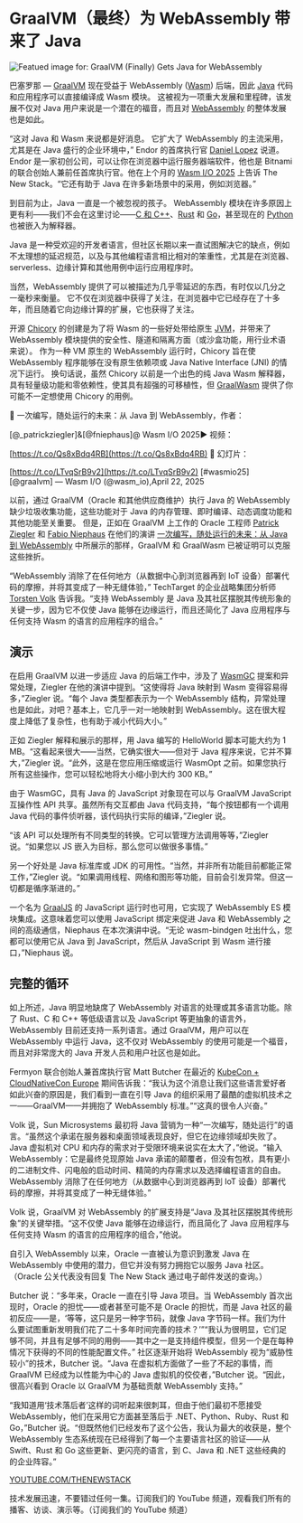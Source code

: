 # GraalVM（最终）为 WebAssembly 带来了 Java

![Featued image for: GraalVM (Finally) Gets Java for WebAssembly](https://cdn.thenewstack.io/media/2025/04/74984e01-daniel-dan-fj11x2c4ui8-unsplash-1024x683.jpg)

巴塞罗那 — [GraalVM](https://thenewstack.io/how-to-build-with-graalvm-inside-github-actions/) 现在受益于 WebAssembly ([Wasm](https://thenewstack.io/webassembly/)) 后端，因此 [Java](https://thenewstack.io/introduction-to-java-programming-language/) 代码和应用程序可以直接编译成 Wasm 模块。 这被视为一项重大发展和里程碑，该发展不仅对 Java 用户来说是一个潜在的福音，而且对 [WebAssembly](https://thenewstack.io/why-webassembly-will-disrupt-the-operating-system/) 的整体发展也是如此。

“这对 Java 和 Wasm 来说都是好消息。 它扩大了 WebAssembly 的主流采用，尤其是在 Java 盛行的企业环境中，” Endor 的首席执行官 [Daniel Lopez](https://x.com/vomkriege?ref_src=twsrc%5Etfw) 说道。Endor 是一家初创公司，可以让你在浏览器中运行服务器端软件，他也是 Bitnami 的联合创始人兼前任首席执行官。他在上个月的 [Wasm I/O 2025](https://2025.wasm.io/) 上告诉 The New Stack。“它还有助于 Java 在许多新场景中的采用，例如浏览器。”

到目前为止，Java 一直是一个被忽视的孩子。 WebAssembly 模块在许多原因上更有利——我们不会在这里讨论——[C 和 C++](https://thenewstack.io/feds-critical-software-must-drop-c-c-by-2026-or-face-risk/)、[Rust](https://thenewstack.io/rust-programming-language-guide/) 和 [Go](https://thenewstack.io/introduction-to-go-programming-language/)，甚至现在的 [Python](https://thenewstack.io/python/) 也被嵌入为解释器。

Java 是一种受欢迎的开发者语言，但社区长期以来一直试图解决它的缺点，例如不太理想的延迟规范，以及与其他编程语言相比相对的笨重性，尤其是在浏览器、serverless、边缘计算和其他用例中运行应用程序时。

当然，WebAssembly 提供了可以被描述为几乎零延迟的东西，有时仅以几分之一毫秒来衡量。 它不仅在浏览器中获得了关注，在浏览器中它已经存在了十多年，而且随着它向边缘计算的扩展，它也获得了关注。

开源 [Chicory](https://thenewstack.io/chicory-write-to-webassembly-overcome-jvm-shortcomings/) 的创建是为了将 Wasm 的一些好处带给原生 [JVM](https://thenewstack.io/how-do-javas-virtual-threads-help-your-business/)，并带来了 WebAssembly 模块提供的安全性、隧道和隔离方面（或沙盒功能，用行业术语来说）。 作为一种 VM 原生的 WebAssembly 运行时，Chicory 旨在使 WebAssembly 程序能够在没有原生依赖项或 Java Native Interface (JNI) 的情况下运行。 换句话说，虽然 Chicory 以前是一个出色的纯 Java Wasm 解释器，具有轻量级功能和零依赖性，使其具有超强的可移植性，但 [GraalWasm](https://www.graalvm.org/webassembly/docs/) 提供了你可能不一定想使用 Chicory 的用例。

🧩 一次编写，随处运行的未来：从 Java 到 WebAssembly，作者：

[@_patrickziegler]&[@fniephaus]@ Wasm I/O 2025▶️ 视频：

[https://t.co/Qs8xBdq4RB](https://t.co/Qs8xBdq4RB) 🔗 幻灯片：

[https://t.co/LTvqSrB9v2](https://t.co/LTvqSrB9v2) [#wasmio25] [@graalvm]
— Wasm I/O (@wasm_io),April 22, 2025

以前，通过 GraalVM（Oracle 和其他供应商维护）执行 Java 的 WebAssembly 缺少垃圾收集功能，这些功能对于 Java 的内存管理、即时编译、动态调度功能和其他功能至关重要。 但是，正如在 GraalVM 上工作的 Oracle 工程师 [Patrick Ziegler](https://2025.wasm.io/speakers/patrick-ziegler/) 和 [Fabio Niephaus](https://www.linkedin.com/in/fniephaus/details/education/) 在他们的演讲 [一次编写，随处运行的未来：从 Java 到 WebAssembly](https://www.youtube.com/watch?v=Z2SWSIThHXY&ab_channel=WASMI%2FO) 中所展示的那样，GraalVM 和 GraalWasm 已被证明可以克服这些挫折。

“WebAssembly 消除了在任何地方（从数据中心到浏览器再到 IoT 设备）部署代码的摩擦，并将其变成了一种无缝体验，” TechTarget 的企业战略集团分析师 [Torsten Volk](https://www.linkedin.com/in/torstenvolk) 告诉我。“支持 WebAssembly 是 Java 及其社区摆脱其传统形象的关键一步，因为它不仅使 Java 能够在边缘运行，而且还简化了 Java 应用程序与任何支持 Wasm 的语言的应用程序的组合。”

## 演示
在启用 GraalVM 以进一步适应 Java 的后端工作中，涉及了 [WasmGC](https://github.com/WebAssembly/gc) 提案和异常处理，Ziegler 在他的演讲中提到。“这使得将 Java 映射到 Wasm 变得容易得多，”Ziegler 说。“每个 Java 类型都表示为一个 WebAssembly 结构，异常处理也是如此，对吧？基本上，它几乎一对一地映射到 WebAssembly。这在很大程度上降低了复杂性，也有助于减小代码大小。”

正如 Ziegler 解释和展示的那样，用 Java 编写的 HelloWorld 脚本可能大约为 1 MB。“这看起来很大——当然，它确实很大——但对于 Java 程序来说，它并不算大，”Ziegler 说。“此外，这是在您应用压缩或运行 WasmOpt 之前。如果您执行所有这些操作，您可以轻松地将大小缩小到大约 300 KB。”

由于 WasmGC，具有 Java 的 JavaScript 对象现在可以与 GraalVM JavaScript 互操作性 API 共享。虽然所有交互都由 Java 代码支持，“每个按钮都有一个调用 Java 代码的事件侦听器，该代码执行实际的编译，”Ziegler 说。

“该 API 可以处理所有不同类型的转换。它可以管理方法调用等等，”Ziegler 说。“如果您以 JS 嵌入为目标，那么您可以做很多事情。”

另一个好处是 Java 标准库或 JDK 的可用性。“当然，并非所有功能目前都能正常工作，”Ziegler 说。“如果调用线程、网络和图形等功能，目前会引发异常。但这一切都是循序渐进的。”

一个名为 [GraalJS](https://www.graalvm.org/latest/reference-manual/js/) 的 JavaScript 运行时也可用，它实现了 WebAssembly ES 模块集成。这意味着您可以使用 JavaScript 绑定来促进 Java 和 WebAssembly 之间的高级通信，Niephaus 在本次演讲中说。“无论 wasm-bindgen 吐出什么，您都可以使用它从 Java 到 JavaScript，然后从 JavaScript 到 Wasm 进行接口，”Niephaus 说。

## 完整的循环

如上所述，Java 明显地缺席了 WebAssembly 对语言的处理或其多语言功能。除了 Rust、C 和 C++ 等低级语言以及 JavaScript 等更抽象的语言外，WebAssembly 目前还支持一系列语言。通过 GraalVM，用户可以在 WebAssembly 中运行 Java，这不仅对 WebAssembly 的使用可能是一个福音，而且对非常庞大的 Java 开发人员和用户社区也是如此。

Fermyon 联合创始人兼首席执行官 Matt Butcher 在最近的 [KubeCon + CloudNativeCon Europe](https://events.linuxfoundation.org/kubecon-cloudnativecon-europe/) 期间告诉我：“我认为这个消息让我们这些语言爱好者如此兴奋的原因是，我们看到一直在引导 Java 的组织采用了最酷的虚拟机技术之一——GraalVM——并拥抱了 WebAssembly 标准。”“这真的很令人兴奋。”

Volk 说，Sun Microsystems 最初将 Java 营销为一种“一次编写，随处运行”的语言。“虽然这个承诺在服务器和桌面领域表现良好，但它在边缘领域却失败了。Java 虚拟机对 CPU 和内存的需求对于受限环境来说实在太大了，”他说。“输入 WebAssembly：它是最终兑现原始 Java 承诺的颠覆者，但没有包袱，具有更小的二进制文件、闪电般的启动时间、精简的内存需求以及选择编程语言的自由。WebAssembly 消除了在任何地方（从数据中心到浏览器再到 IoT 设备）部署代码的摩擦，并将其变成了一种无缝体验。”

Volk 说，GraalVM 对 WebAssembly 的扩展支持是“Java 及其社区摆脱其传统形象”的关键举措。“这不仅使 Java 能够在边缘运行，而且简化了 Java 应用程序与任何支持 Wasm 的语言的应用程序的组合，”他说。

自引入 WebAssembly 以来，Oracle 一直被认为意识到激发 Java 在 WebAssembly 中使用的潜力，但它并没有努力拥抱它以服务 Java 社区。（Oracle 公关代表没有回复 The New Stack 通过电子邮件发送的查询。）

Butcher 说：“多年来，Oracle 一直在引导 Java 项目。当 WebAssembly 首次出现时，Oracle 的担忧——或者甚至可能不是 Oracle 的担忧，而是 Java 社区的最初反应——是，‘等等，这只是另一种字节码，就像 Java 字节码一样。我们为什么要试图重新发明我们花了二十多年时间完善的技术？’”“我认为很明显，它们足够不同，并且有足够不同的用例——其中之一是支持组件模型，但另一个是在每种情况下获得的不同的性能配置文件。”
社区逐渐开始将 WebAssembly 视为“威胁性较小”的技术，Butcher 说。“Java 在虚拟机方面做了一些了不起的事情，而 GraalVM 已经成为以性能为中心的 Java 虚拟机的佼佼者，”Butcher 说。“因此，很高兴看到 Oracle 以 GraalVM 为基础贡献 WebAssembly 支持。”

“我知道用‘技术落后者’这样的词听起来很刺耳，但由于他们最初不愿接受 WebAssembly，他们在采用它方面甚至落后于 .NET、Python、Ruby、Rust 和 Go，”Butcher 说。“但既然他们已经发布了这个公告，我认为最大的收获是，整个 WebAssembly 生态系统现在已经得到了每一个主要语言社区的验证——从 Swift、Rust 和 Go 这些更新、更闪亮的语言，到 C、Java 和 .NET 这些经典的的企业阵容。”

[YOUTUBE.COM/THENEWSTACK](https://youtube.com/thenewstack?sub_confirmation=1)

技术发展迅速，不要错过任何一集。订阅我们的 YouTube 频道，观看我们所有的播客、访谈、演示等。（订阅我们的 YouTube 频道）